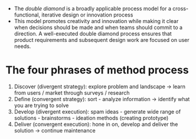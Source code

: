 + The _double diamond_ is a broadly applicable process model for a cross-functional, iterative design or innovation process
+ This model promotes creativity and innovation while making it clear when decisions should be made and when teams should commit to a direction. A well-executed double diamond process ensures that product requirements and subsequent design work are focused on user needs.
# The four phrases of method process
1. Discover (divergent strategy): explore problem and landscape -> learn from users / market through surveys / research
2. Define (convergent strategy):  sort - analyze information -> identify what you are trying to solve
3. Develop (divergent execution): spam ideas - generate wide range of solutions - brainstorms - ideation methods  (creating prototype)
4. Deliver (convergent execution): hone in on, develop and deliver the solution -> continue maintenance